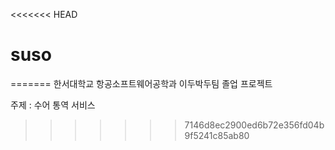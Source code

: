 <<<<<<< HEAD
# suso
=======
한서대학교 항공소프트웨어공학과 이두박두팀 졸업 프로젝트

주제 : 수어 통역 서비스
>>>>>>> 7146d8ec2900ed6b72e356fd04b9f5241c85ab80

